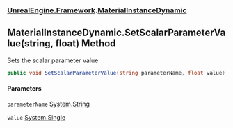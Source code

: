### [UnrealEngine.Framework](./UnrealEngine-Framework.md 'UnrealEngine.Framework').[MaterialInstanceDynamic](./MaterialInstanceDynamic.md 'UnrealEngine.Framework.MaterialInstanceDynamic')
## MaterialInstanceDynamic.SetScalarParameterValue(string, float) Method
Sets the scalar parameter value  
```csharp
public void SetScalarParameterValue(string parameterName, float value);
```
#### Parameters
<a name='UnrealEngine-Framework-MaterialInstanceDynamic-SetScalarParameterValue(string_float)-parameterName'></a>
`parameterName` [System.String](https://docs.microsoft.com/en-us/dotnet/api/System.String 'System.String')  
  
<a name='UnrealEngine-Framework-MaterialInstanceDynamic-SetScalarParameterValue(string_float)-value'></a>
`value` [System.Single](https://docs.microsoft.com/en-us/dotnet/api/System.Single 'System.Single')  
  
